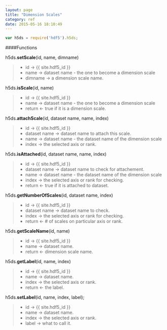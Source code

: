 ```yaml
---
layout: page
title: "Dimension Scales"
category: ref
date: 2015-05-16 18:10:49
---
```



```javascript
var h5ds = require('hdf5').h5ds;
```

####Functions

h5ds.**setScale**(id, name, dimname)  
> 
> *  id &rarr; {{ site.hdf5_id }}
> *  name &rarr; dataset name - the one to become a dimension scale
> *  dimname &rarr; a dimension scale name.


h5ds.**isScale**(id, name)  
> 
> *  id &rarr; {{ site.hdf5_id }}
> *  name &rarr; dataset name - the one to become a dimension scale
> *  return &larr; true if it is a dimension scale.

h5ds.**attachScale**(id, dataset name, name, index)  
> 
> *  id &rarr; {{ site.hdf5_id }}
> *  dataset name &rarr; dataset name to attach this scale.
> *  name &rarr; dataset name - the dataset name of the dimension scale
> *  index &rarr; the selected axis or rank.

h5ds.**isAttached**(id, dataset name, name, index)  
> 
> *  id &rarr; {{ site.hdf5_id }}
> *  dataset name &rarr; dataset name to check for attachement.
> *  name &rarr; dataset name - the dataset name of the dimension scale
> *  index &rarr; the selected axis or rank for checking.
> *  return &larr; true if it is attached to dataset.


h5ds.**getNumberOfScales**(id, dataset name, index)
> 
> *  id &rarr; {{ site.hdf5_id }}
> *  dataset name &rarr; dataset name to check.
> *  index &rarr; the selected axis or rank for checking.
> *  return &larr; # of scales on particular axis or rank.


h5ds.**getScaleName**(id, name)
> 
> *  id &rarr; {{ site.hdf5_id }}
> *  name &rarr; dataset name.
> *  return &larr; dimension scale name.

h5ds.**getLabel**(id, name, index)
> 
> *  id &rarr; {{ site.hdf5_id }}
> *  name &rarr; dataset name.
> *  index &rarr; the selected axis or rank.
> *  return &larr; the label.

h5ds.**setLabel**(id, name, index, label);
> 
> *  id &rarr; {{ site.hdf5_id }}
> *  name &rarr; dataset name.
> *  index &rarr; the selected axis or rank.
> *  label &rarr; what to call it.

